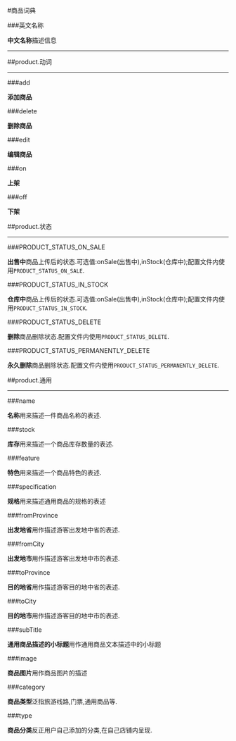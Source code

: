 #商品词典

###英文名称

**中文名称**描述信息

---

##product.动词

---

###add

**添加商品**

###delete

**删除商品**

###edit

**编辑商品**

###on

**上架**

###off

**下架**

##product.状态

---

###PRODUCT_STATUS_ON_SALE

**出售中**商品上传后的状态.可选值:onSale(出售中),inStock(仓库中);配置文件内使用`PRODUCT_STATUS_ON_SALE`.

###PRODUCT_STATUS_IN_STOCK

**仓库中**商品上传后的状态.可选值:onSale(出售中),inStock(仓库中);配置文件内使用`PRODUCT_STATUS_IN_STOCK`.

###PRODUCT_STATUS_DELETE

**删除**商品删除状态.配置文件内使用`PRODUCT_STATUS_DELETE`.

###PRODUCT_STATUS_PERMANENTLY_DELETE

**永久删除**商品删除状态.配置文件内使用`PRODUCT_STATUS_PERMANENTLY_DELETE`.

##product.通用

---

###name

**名称**用来描述一件商品名称的表述.

###stock

**库存**用来描述一个商品库存数量的表述.


###feature

**特色**用来描述一个商品特色的表述.

###specification

**规格**用来描述通用商品的规格的表述

###fromProvince

**出发地省**用作描述游客出发地中省的表述.

###fromCity	

**出发地市**用作描述游客出发地中市的表述.
###toProvince	
**目的地省**用作描述游客目的地中省的表述.
###toCity	
**目的地市**用作描述游客目的地中市的表述.
###subTitle
**通用商品描述的小标题**用作通用商品文本描述中的小标题
###image
**商品图片**用作商品图片的描述
###category
**商品类型**泛指旅游线路,门票,通用商品等.
###type
**商品分类**反正用户自己添加的分类,在自己店铺内呈现.